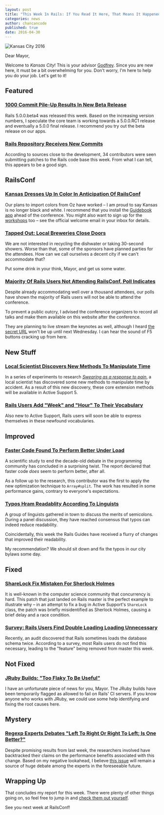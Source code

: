 ```yaml
---
layout: post
title: "This Week In Rails: If You Read It Here, That Means It Happened"
categories: news
author: chancancode
published: true
date: 2016-04-30
---
```


![Kansas City 2016](https://camo.githubusercontent.com/a74445f73cae78865aa123ccc84a7d09a078485f/687474703a2f2f636c2e6c792f673163352f6b616e73617363697479323031362e706e67)

Dear Mayor,

Welcome to _Kansas City_! This is your advisor [Godfrey](https://twitter.com/chancancode). Since you are new here, it must be a bit overwhelming for you. Don't worry, I'm here to help you do your job. Let's get to it!

## Featured

### [1000 Commit Pile-Up Results In New Beta Release](http://weblog.rubyonrails.org/2016/4/28/Rails-5-0-beta4/)

Rails 5.0.0.beta4 was released this week. Based on the increasing version numbers, I speculate the core team is working towards a 5.0.0.RC1 release and eventually a 5.0.0 final release. I recommend you try out the beta release on our apps.

### [Rails Repository Receives New Commits](http://contributors.rubyonrails.org/contributors/in-time-window/20160423-201604029)

According to sources close to the development, 34 contributors were seen submitting patches to the Rails code base this week. From what I can tell, this appears to be a good sign.

## RailsConf

### [Kansas Dresses Up In Color In Anticipation Of RailsConf](http://railsconf.com)

Our plans to import colors from Oz have worked – I am proud to say Kansas is no longer black and white. I recommend that you install the [Guidebook app](https://guidebook.com/g/railsconf2016/) ahead of the conference. You might also want to sign up for the [workshops](http://railsconf.com/program/workshops) too – see the official welcome email in your inbox for details.

### [Tapped Out: Local Breweries Close Doors](http://railsconf.com/program/parties)

We are not interested in recycling the dishwater or taking 30-second showers. Worse than that, some of the sponsors have planned parties for the attendees. How can we call ourselves a decent city if we can't accommodate that?

Put some drink in your think, Mayor, and get us some water.

### [Majority Of Rails Users Not Attending RailsConf, Poll Indicates](http://confreaks.tv/events/railsconf2016)

Despite already accommodating well over a thousand attendees, our polls have shown the majority of Rails users will not be able to attend the conference.

To prevent a public outcry, I advised the conference organizers to record all talks and make them available on this website after the conference.

They are planning to live stream the keynotes as well, although I heard [the secret URL](http://confreaks.tv/live/railsconf2016) won't be up until next Wednesday. I can hear the sound of F5 buttons cracking up from here.

## New Stuff

### [Local Scientist Discovers New Methods To Manipulate Time](https://github.com/rails/rails/commits/@%7B2016-04-30%7D/activesupport/CHANGELOG.md?author=pixeltrix)

In a series of experiments to research _[Swearing as a response to pain](http://www.mzellner.com/page4/files/2009-stephens.pdf)_, a local scientist has discovered some new methods to manipulate time by accident. As a result of this new discovery, these core extension methods will be available in Active Support 5.

### [Rails Users Add "Week" and "Hour" To Their Vocabulary](https://github.com/rails/rails/pull/24762)

Also new to Active Support, Rails users will soon be able to express themselves in these newfound vocabularies.

## Improved

### [Faster Code Found To Perform Better Under Load](https://github.com/rails/rails/pull/24723)

A scientific study to end the decade-old debate in the programming community has concluded in a surprising twist. The report declared that faster code _does_ seem to perform better, after all.

As a follow up to the research, this contributor was the first to apply the new optimization technique to `Array#split`. The work has resulted in some performance gains, contrary to everyone's expectations.

### [Typos Hram Readablity According To Linguists](https://github.com/rails/rails/commits/master@%7B2016-04-30%7D/guides)

A group of linguists gathered in town to discuss the merits of semicolons. During a panel discussion, they have reached consensus that typos can indeed reduce readability.

Coincidentally, this week the Rails Guides have received a flurry of changes that improved their readability.

My recommendation? We should sit down and fix the typos in our city bylaws some day.

## Fixed

### [ShareLock Fix Mistaken For Sherlock Holmes](https://github.com/rails/rails/commit/65b6496ee4cf62be4c43ff21572e03a5e9cedac1)

It is well-known in the computer science community that concurrency is hard. This patch that just landed on Rails master is the perfect example to illustrate why – in an attempt to fix a bug in Active Support's `ShareLock` class, the patch was briefly misidentified as Sherlock Holmes, causing a brief delay and a race condition.

### [Survey: Rails Users Find Double Loading Loading Unnecessary](https://github.com/rails/rails/pull/24653)

Recently, an audit discovered that Rails sometimes loads the database schema twice. According to a survey, most Rails users do not find this necessary, leading to the "feature" being removed from master this week.

## Not Fixed

### [JRuby Builds: "Too Flaky To Be Useful"](https://github.com/rails/rails/commit/ea628f72c3f6ef77752794356fcb358858fd8827)

I have an unfortunate piece of news for you, Mayor. The JRuby builds have been temporarily flagged as allowed to fail on Rails' CI servers. If you know anyone who works with JRuby, we could use some help identifying and fixing the root causes here.

## Mystery

### [Regexp Experts Debates "Left To Right Or Right To Left; Is One Better?"](https://github.com/rails/rails/commit/bbb84a17213d60f25a61ae4a09111d5adac01a05)

Despite promising results from last week, the researchers involved have backtracked their claims on the performance benefits associated with this change. Based on my negative lookahead, I believe [this issue](https://github.com/rails/rails/pull/24658) will remain a source of huge debate among the experts in the foreseeable future.

## Wrapping Up

That concludes my report for this week. There were plenty of other things going on, so feel free to jump in and [check them out yourself](https://github.com/rails/rails/compare/master@%7B2016-04-23%7D...@%7B2016-04-29%7D).

See you next week at RailsConf!

